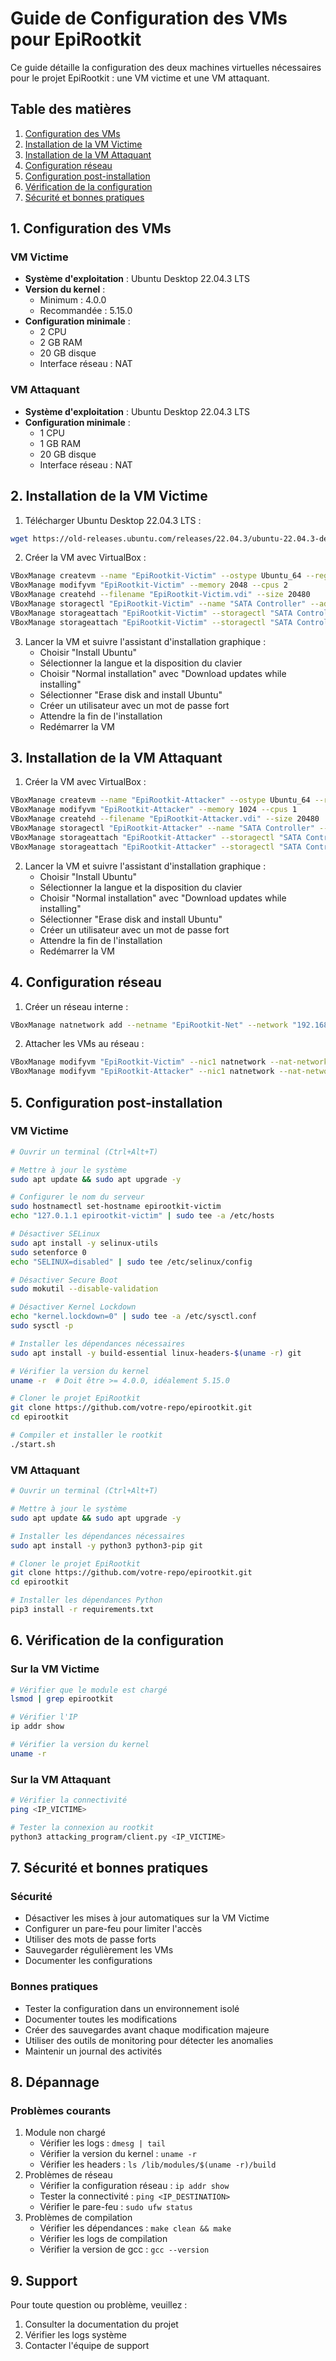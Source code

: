 # Guide de Configuration des VMs pour EpiRootkit

Ce guide détaille la configuration des deux machines virtuelles nécessaires pour le projet EpiRootkit : une VM victime et une VM attaquant.

## Table des matières
1. [Configuration des VMs](#1-configuration-des-vms)
2. [Installation de la VM Victime](#2-installation-de-la-vm-victime)
3. [Installation de la VM Attaquant](#3-installation-de-la-vm-attaquant)
4. [Configuration réseau](#4-configuration-réseau)
5. [Configuration post-installation](#5-configuration-post-installation)
6. [Vérification de la configuration](#6-vérification-de-la-configuration)
7. [Sécurité et bonnes pratiques](#7-sécurité-et-bonnes-pratiques)

## 1. Configuration des VMs

### VM Victime
- **Système d'exploitation** : Ubuntu Desktop 22.04.3 LTS
- **Version du kernel** : 
  - Minimum : 4.0.0
  - Recommandée : 5.15.0
- **Configuration minimale** :
  - 2 CPU
  - 2 GB RAM
  - 20 GB disque
  - Interface réseau : NAT

### VM Attaquant
- **Système d'exploitation** : Ubuntu Desktop 22.04.3 LTS
- **Configuration minimale** :
  - 1 CPU
  - 1 GB RAM
  - 20 GB disque
  - Interface réseau : NAT

## 2. Installation de la VM Victime

1. Télécharger Ubuntu Desktop 22.04.3 LTS :
```bash
wget https://old-releases.ubuntu.com/releases/22.04.3/ubuntu-22.04.3-desktop-amd64.iso
```

2. Créer la VM avec VirtualBox :
```bash
VBoxManage createvm --name "EpiRootkit-Victim" --ostype Ubuntu_64 --register
VBoxManage modifyvm "EpiRootkit-Victim" --memory 2048 --cpus 2
VBoxManage createhd --filename "EpiRootkit-Victim.vdi" --size 20480
VBoxManage storagectl "EpiRootkit-Victim" --name "SATA Controller" --add sata --controller IntelAhci
VBoxManage storageattach "EpiRootkit-Victim" --storagectl "SATA Controller" --port 0 --device 0 --type hdd --medium "EpiRootkit-Victim.vdi"
VBoxManage storageattach "EpiRootkit-Victim" --storagectl "SATA Controller" --port 1 --device 0 --type dvddrive --medium "ubuntu-22.04.3-desktop-amd64.iso"
```

3. Lancer la VM et suivre l'assistant d'installation graphique :
   - Choisir "Install Ubuntu"
   - Sélectionner la langue et la disposition du clavier
   - Choisir "Normal installation" avec "Download updates while installing"
   - Sélectionner "Erase disk and install Ubuntu"
   - Créer un utilisateur avec un mot de passe fort
   - Attendre la fin de l'installation
   - Redémarrer la VM

## 3. Installation de la VM Attaquant

1. Créer la VM avec VirtualBox :
```bash
VBoxManage createvm --name "EpiRootkit-Attacker" --ostype Ubuntu_64 --register
VBoxManage modifyvm "EpiRootkit-Attacker" --memory 1024 --cpus 1
VBoxManage createhd --filename "EpiRootkit-Attacker.vdi" --size 20480
VBoxManage storagectl "EpiRootkit-Attacker" --name "SATA Controller" --add sata --controller IntelAhci
VBoxManage storageattach "EpiRootkit-Attacker" --storagectl "SATA Controller" --port 0 --device 0 --type hdd --medium "EpiRootkit-Attacker.vdi"
VBoxManage storageattach "EpiRootkit-Attacker" --storagectl "SATA Controller" --port 1 --device 0 --type dvddrive --medium "ubuntu-22.04.3-desktop-amd64.iso"
```

2. Lancer la VM et suivre l'assistant d'installation graphique :
   - Choisir "Install Ubuntu"
   - Sélectionner la langue et la disposition du clavier
   - Choisir "Normal installation" avec "Download updates while installing"
   - Sélectionner "Erase disk and install Ubuntu"
   - Créer un utilisateur avec un mot de passe fort
   - Attendre la fin de l'installation
   - Redémarrer la VM

## 4. Configuration réseau

1. Créer un réseau interne :
```bash
VBoxManage natnetwork add --netname "EpiRootkit-Net" --network "192.168.15.0/24" --enable
```

2. Attacher les VMs au réseau :
```bash
VBoxManage modifyvm "EpiRootkit-Victim" --nic1 natnetwork --nat-network1 "EpiRootkit-Net"
VBoxManage modifyvm "EpiRootkit-Attacker" --nic1 natnetwork --nat-network1 "EpiRootkit-Net"
```

## 5. Configuration post-installation

### VM Victime
```bash
# Ouvrir un terminal (Ctrl+Alt+T)

# Mettre à jour le système
sudo apt update && sudo apt upgrade -y

# Configurer le nom du serveur
sudo hostnamectl set-hostname epirootkit-victim
echo "127.0.1.1 epirootkit-victim" | sudo tee -a /etc/hosts

# Désactiver SELinux
sudo apt install -y selinux-utils
sudo setenforce 0
echo "SELINUX=disabled" | sudo tee /etc/selinux/config

# Désactiver Secure Boot
sudo mokutil --disable-validation

# Désactiver Kernel Lockdown
echo "kernel.lockdown=0" | sudo tee -a /etc/sysctl.conf
sudo sysctl -p

# Installer les dépendances nécessaires
sudo apt install -y build-essential linux-headers-$(uname -r) git

# Vérifier la version du kernel
uname -r  # Doit être >= 4.0.0, idéalement 5.15.0

# Cloner le projet EpiRootkit
git clone https://github.com/votre-repo/epirootkit.git
cd epirootkit

# Compiler et installer le rootkit
./start.sh
```

### VM Attaquant
```bash
# Ouvrir un terminal (Ctrl+Alt+T)

# Mettre à jour le système
sudo apt update && sudo apt upgrade -y

# Installer les dépendances nécessaires
sudo apt install -y python3 python3-pip git

# Cloner le projet EpiRootkit
git clone https://github.com/votre-repo/epirootkit.git
cd epirootkit

# Installer les dépendances Python
pip3 install -r requirements.txt
```

## 6. Vérification de la configuration

### Sur la VM Victime
```bash
# Vérifier que le module est chargé
lsmod | grep epirootkit

# Vérifier l'IP
ip addr show

# Vérifier la version du kernel
uname -r
```

### Sur la VM Attaquant
```bash
# Vérifier la connectivité
ping <IP_VICTIME>

# Tester la connexion au rootkit
python3 attacking_program/client.py <IP_VICTIME>
```

## 7. Sécurité et bonnes pratiques

### Sécurité
- Désactiver les mises à jour automatiques sur la VM Victime
- Configurer un pare-feu pour limiter l'accès
- Utiliser des mots de passe forts
- Sauvegarder régulièrement les VMs
- Documenter les configurations

### Bonnes pratiques
- Tester la configuration dans un environnement isolé
- Documenter toutes les modifications
- Créer des sauvegardes avant chaque modification majeure
- Utiliser des outils de monitoring pour détecter les anomalies
- Maintenir un journal des activités

## 8. Dépannage

### Problèmes courants
1. Module non chargé
   - Vérifier les logs : `dmesg | tail`
   - Vérifier la version du kernel : `uname -r`
   - Vérifier les headers : `ls /lib/modules/$(uname -r)/build`
2. Problèmes de réseau
   - Vérifier la configuration réseau : `ip addr show`
   - Tester la connectivité : `ping <IP_DESTINATION>`
   - Vérifier le pare-feu : `sudo ufw status`
3. Problèmes de compilation
   - Vérifier les dépendances : `make clean && make`
   - Vérifier les logs de compilation
   - Vérifier la version de gcc : `gcc --version`

## 9. Support

Pour toute question ou problème, veuillez :
1. Consulter la documentation du projet
2. Vérifier les logs système
3. Contacter l'équipe de support
